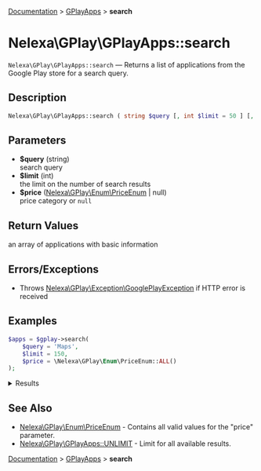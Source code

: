 [Documentation](../../README.md) > [GPlayApps](README.md) > **search**

# Nelexa\GPlay\GPlayApps::search
`Nelexa\GPlay\GPlayApps::search` — Returns a list of applications from the Google Play store for a search query.

## Description
```php
Nelexa\GPlay\GPlayApps::search ( string $query [, int $limit = 50 ] [, Nelexa\GPlay\Enum\PriceEnum | null $price = null ] ) : Nelexa\GPlay\Model\App[]
```

## Parameters
* **$query** (string)  
search query
* **$limit** (int)  
the limit on the number of search results
* **$price** ([Nelexa\GPlay\Enum\PriceEnum](../PriceEnum/README.md) | null)  
price category or `null`

## Return Values
an array of applications with basic information


## Errors/Exceptions
* Throws [Nelexa\GPlay\Exception\GooglePlayException](../GooglePlayException/README.md) if HTTP error is received
## Examples
```php
$apps = $gplay->search(
    $query = 'Maps',
    $limit = 150,
    $price = \Nelexa\GPlay\Enum\PriceEnum::ALL()
);
```
<details>
  <summary>Results</summary>

```php
array:30 [
    0 => class Nelexa\GPlay\Model\App {
      -getId(): string: "com.google.android.apps.maps"
      -getLocale(): string: "en_US"
      -getCountry(): string: "us"
      -getUrl(): string: "https://play.google.com/store/apps/details?id=com.google.android.apps.maps"
      -getFullUrl(): string: "https://play.google.com/store/apps/details?id=com.google.android.apps.maps&hl=en_US&gl=us"
      -getName(): string: "Google Maps"
      -getDescription(): string: """
        Navigate your world faster and easier with Google Maps. Over 220 countries and territories mapped and hundreds of millions of businesses and places on…
        """
      -getSummary(): ?string: null
      -getDeveloper(): ?Nelexa\GPlay\Model\Developer: null
      -getDeveloperName(): ?string: "Google LLC"
      -getIcon(): Nelexa\GPlay\Model\GoogleImage: {
        -__toString(): string: "https://play-lh.googleusercontent.com/Kf8WTct65hFJxBUDm5E-EpYsiDoLQiGGbnuyP6HBNax43YShXti9THPon1YKB6zPYpA"
        -getUrl(): string: "https://play-lh.googleusercontent.com/Kf8WTct65hFJxBUDm5E-EpYsiDoLQiGGbnuyP6HBNax43YShXti9THPon1YKB6zPYpA"
        -getOriginalSizeUrl(): string: "https://play-lh.googleusercontent.com/Kf8WTct65hFJxBUDm5E-EpYsiDoLQiGGbnuyP6HBNax43YShXti9THPon1YKB6zPYpA=s0"
        -getBinaryImageContent(): string: …
      }
      -getScreenshots(): array: array:31 [
        0 => class Nelexa\GPlay\Model\GoogleImage {
          -__toString(): string: "https://play-lh.googleusercontent.com/FK7X8M1BCF0Ji6-TkHaww2qP8FEdIrvofW6qDRMCNjszqq5XiVmGNCV00KXSSuETMS8"
          -getUrl(): string: "https://play-lh.googleusercontent.com/FK7X8M1BCF0Ji6-TkHaww2qP8FEdIrvofW6qDRMCNjszqq5XiVmGNCV00KXSSuETMS8"
          -getOriginalSizeUrl(): string: "https://play-lh.googleusercontent.com/FK7X8M1BCF0Ji6-TkHaww2qP8FEdIrvofW6qDRMCNjszqq5XiVmGNCV00KXSSuETMS8=s0"
          -getBinaryImageContent(): string: …
        }
        1 => class Nelexa\GPlay\Model\GoogleImage {
          -__toString(): string: "https://play-lh.googleusercontent.com/PJkiXQiABQxpVdHMpvOux53wP2TVuYg0fq9K5JYYDO336nvbX-0ShhHWzZGnagmWlw"
          -getUrl(): string: "https://play-lh.googleusercontent.com/PJkiXQiABQxpVdHMpvOux53wP2TVuYg0fq9K5JYYDO336nvbX-0ShhHWzZGnagmWlw"
          -getOriginalSizeUrl(): string: "https://play-lh.googleusercontent.com/PJkiXQiABQxpVdHMpvOux53wP2TVuYg0fq9K5JYYDO336nvbX-0ShhHWzZGnagmWlw=s0"
          -getBinaryImageContent(): string: …
        }
        …
      ]
      -getScore(): float: 3.9432514
      -getPriceText(): ?string: null
      -isFree(): bool: true
      -getInstallsText(): string: "10,000,000,000+"
      -asArray(): array: …
      -jsonSerialize(): array: …
    }
    1 => class Nelexa\GPlay\Model\App {
      -getId(): string: "com.google.android.apps.mapslite"
      -getLocale(): string: "en_US"
      -getCountry(): string: "us"
      -getUrl(): string: "https://play.google.com/store/apps/details?id=com.google.android.apps.mapslite"
      -getFullUrl(): string: "https://play.google.com/store/apps/details?id=com.google.android.apps.mapslite&hl=en_US&gl=us"
      -getName(): string: "Google Maps Go"
      -getDescription(): string: """
        Google Maps Go is the lightweight Progressive Web App variation of the original Google Maps app, now with navigation support!\n
        \n
        This version requires C…
        """
      -getSummary(): ?string: null
      -getDeveloper(): ?Nelexa\GPlay\Model\Developer: null
      -getDeveloperName(): ?string: "Google LLC"
      -getIcon(): Nelexa\GPlay\Model\GoogleImage: {
        -__toString(): string: "https://play-lh.googleusercontent.com/0uRNRSe4iS6nhvfbBcoScHcBTx1PMmxkCx8rrEsI2UQcQeZ5ByKz8fkhwRqR3vttOg"
        -getUrl(): string: "https://play-lh.googleusercontent.com/0uRNRSe4iS6nhvfbBcoScHcBTx1PMmxkCx8rrEsI2UQcQeZ5ByKz8fkhwRqR3vttOg"
        -getOriginalSizeUrl(): string: "https://play-lh.googleusercontent.com/0uRNRSe4iS6nhvfbBcoScHcBTx1PMmxkCx8rrEsI2UQcQeZ5ByKz8fkhwRqR3vttOg=s0"
        -getBinaryImageContent(): string: …
      }
      -getScreenshots(): array: array:8 [
        0 => class Nelexa\GPlay\Model\GoogleImage {
          -__toString(): string: "https://play-lh.googleusercontent.com/3vPSgESCm8Js8Rc4aQpyhTW4jDw1c2Byo5-GqJvOZK-ZLCxM4uUw04cQ_BqtEXbmQ2k"
          -getUrl(): string: "https://play-lh.googleusercontent.com/3vPSgESCm8Js8Rc4aQpyhTW4jDw1c2Byo5-GqJvOZK-ZLCxM4uUw04cQ_BqtEXbmQ2k"
          -getOriginalSizeUrl(): string: "https://play-lh.googleusercontent.com/3vPSgESCm8Js8Rc4aQpyhTW4jDw1c2Byo5-GqJvOZK-ZLCxM4uUw04cQ_BqtEXbmQ2k=s0"
          -getBinaryImageContent(): string: …
        }
        1 => class Nelexa\GPlay\Model\GoogleImage {
          -__toString(): string: "https://play-lh.googleusercontent.com/DroqcHHG9bjFKR9DxP8iNQI_ziraiu8aVH-FoHmJNN0ex9hA5BmC5MA3DOOdqojYCI0D"
          -getUrl(): string: "https://play-lh.googleusercontent.com/DroqcHHG9bjFKR9DxP8iNQI_ziraiu8aVH-FoHmJNN0ex9hA5BmC5MA3DOOdqojYCI0D"
          -getOriginalSizeUrl(): string: "https://play-lh.googleusercontent.com/DroqcHHG9bjFKR9DxP8iNQI_ziraiu8aVH-FoHmJNN0ex9hA5BmC5MA3DOOdqojYCI0D=s0"
          -getBinaryImageContent(): string: …
        }
        …
      ]
      -getScore(): float: 4.3651714
      -getPriceText(): ?string: null
      -isFree(): bool: true
      -getInstallsText(): string: "500,000,000+"
      -asArray(): array: …
      -jsonSerialize(): array: …
    }
    …
  ]
```

</details>

## See Also
* [Nelexa\GPlay\Enum\PriceEnum](../PriceEnum/README.md) - Contains all valid values for the "price" parameter.
* [Nelexa\GPlay\GPlayApps::UNLIMIT](README.md#predefined-constants) - Limit for all available results.

[Documentation](../../README.md) > [GPlayApps](README.md) > **search**
